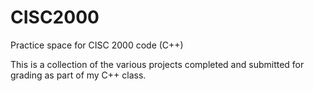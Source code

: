 # CISC2000

Practice space for CISC 2000 code (C++)

This is a collection of the various projects completed and submitted for grading as part of my C++ class.

